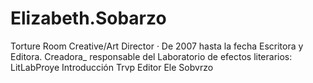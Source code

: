 # Elizabeth.Sobarzo
Torture Room Creative/Art Director · De 2007 hasta la fecha Escritora y Editora. Creadora_ responsable del Laboratorio de efectos literarios: LitLabProye Introducción  Trvp Editor Ele Sobvrzo 
